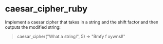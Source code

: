 # caesar_cipher_ruby

Implement a caesar cipher that takes in a string and the shift factor and then outputs the modified string:

> caesar_cipher("What a string!", 5)
> => "Bmfy f xywnsl!"
